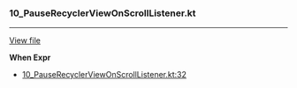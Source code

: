 ### 10_PauseRecyclerViewOnScrollListener.kt
---
[View file](../../recall_analyzed/10_PauseRecyclerViewOnScrollListener.kt)

**When Expr**

 - [10_PauseRecyclerViewOnScrollListener.kt:32](../../recall_analyzed/10_PauseRecyclerViewOnScrollListener.kt#L32)
